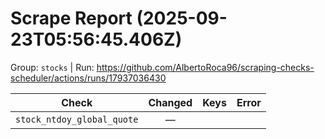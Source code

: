 # Scrape Report (2025-09-23T05:56:45.406Z)

Group: `stocks`  |  Run: https://github.com/AlbertoRoca96/scraping-checks-scheduler/actions/runs/17937036430

| Check | Changed | Keys | Error |
|---|:---:|:--|:--|
| `stock_ntdoy_global_quote` | — |  |  |
